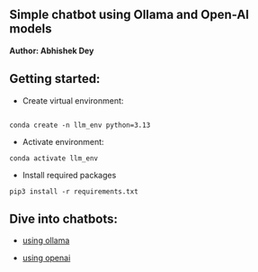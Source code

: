 ## Simple chatbot using Ollama and Open-AI models

**Author: Abhishek Dey**


## Getting started:

* Create virtual environment:

```

conda create -n llm_env python=3.13

```

* Activate environment:

```
conda activate llm_env

```

* Install required packages

```
pip3 install -r requirements.txt

```

## Dive into chatbots:

* [using ollama](using_ollama)

* [using openai](using_openai)
